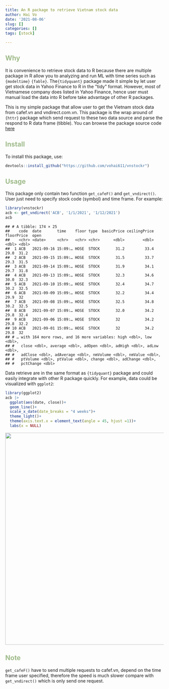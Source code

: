 ```yaml
---
title: An R package to retrieve Vietnam stock data
author: Hai Vo
date: '2021-08-06'
slug: []
categories: []
tags: [stock]

---
```



## Why
It is convenience to retrieve stock data to R because there are multiple package in R allow you to analyzing and run ML with time series such as `{modeltime}` `{fable}`. The`{tidyquant}` package made it simple by let user get stock data in Yahoo Finance to R in the "tidy" format. However, most of Vietnamese company does listed in Yahoo Finance, hence user must manual load the data into R before take advantage of other R packages.

This is my simple package that allow user to get the Vietnam stock data from cafef.vn and vndirect.com.vn. This package is the wrap around of `{httr}` package which send request to these two data source and parse the respond to R data frame (tibble). You can browse the package source code [here](https://github.com/vohai611/vnstockr)

## Install

To install this package, use:

```r
devtools::install_github("https://github.com/vohai611/vnstockr")
```

## Usage
This package only contain two function `get_cafeF()` and `get_vndirect()`. User just need to specify stock code (symbol) and time frame. For example:

```r
library(vnstockr)
acb <- get_vndirect('ACB', '1/1/2021', '1/12/2021')
acb
```

```
## # A tibble: 174 × 25
##    code  date       time    floor type  basicPrice ceilingPrice floorPrice  open
##    <chr> <date>     <chr>   <chr> <chr>      <dbl>        <dbl>      <dbl> <dbl>
##  1 ACB   2021-09-16 15:09:… HOSE  STOCK       31.2         33.4       29.0  31.2
##  2 ACB   2021-09-15 15:09:… HOSE  STOCK       31.5         33.7       29.3  31.5
##  3 ACB   2021-09-14 15:09:… HOSE  STOCK       31.9         34.1       29.7  31.8
##  4 ACB   2021-09-13 15:09:… HOSE  STOCK       32.3         34.6       30.0  32.3
##  5 ACB   2021-09-10 15:09:… HOSE  STOCK       32.4         34.7       30.2  32.5
##  6 ACB   2021-09-09 15:09:… HOSE  STOCK       32.2         34.4       29.9  32  
##  7 ACB   2021-09-08 15:09:… HOSE  STOCK       32.5         34.8       30.2  32.5
##  8 ACB   2021-09-07 15:09:… HOSE  STOCK       32.0         34.2       29.8  32.4
##  9 ACB   2021-09-06 15:09:… HOSE  STOCK       32           34.2       29.8  32.2
## 10 ACB   2021-09-01 15:09:… HOSE  STOCK       32           34.2       29.8  32  
## # … with 164 more rows, and 16 more variables: high <dbl>, low <dbl>,
## #   close <dbl>, average <dbl>, adOpen <dbl>, adHigh <dbl>, adLow <dbl>,
## #   adClose <dbl>, adAverage <dbl>, nmVolume <dbl>, nmValue <dbl>,
## #   ptVolume <dbl>, ptValue <dbl>, change <dbl>, adChange <dbl>,
## #   pctChange <dbl>
```

Data retrieve are in the same format as `{tidyquant}` package and could easily integrate with other R package quickly. For example, data could be visualized with `ggplot2`:


```r
library(ggplot2)
acb |>
  ggplot(aes(date, close))+
  geom_line()+
  scale_x_date(date_breaks = "4 weeks")+
  theme_light()+
  theme(axis.text.x = element_text(angle = 45, hjust =1))+
  labs(x = NULL)
```

<img src="{{< blogdown/postref >}}index_files/figure-html/unnamed-chunk-3-1.png" width="672" />


##  Note
`get_cafeF()` have to send multiple requests to cafef.vn, depend on the time frame user specified, therefore the speed is much slower compare with `get_vndirect()` which is only send one request.

<style type="text/css">
h2 {
  color: #9EBA89;
}
</style>
